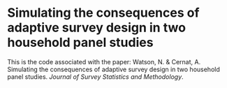 # Simulating the consequences of adaptive survey design in two household panel studies

This is the code associated with the paper: Watson, N. & Cernat, A. Simulating the consequences of adaptive survey design in two household panel studies. *Journal of Survey Statistics and Methodology*.


